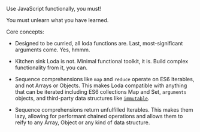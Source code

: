 Use JavaScript functionally, you must!

You must unlearn what you have learned.

Core concepts:

  * Designed to be curried, all loda functions are. Last, most-significant
    arguments come. Yes, hmmm.

  * Kitchen sink Loda is not. Minimal functional toolkit, it is. Build complex
    functionality from it, you can.

  * Sequence comprehensions like `map` and `reduce` operate on ES6 Iterables,
    and not Arrays or Objects. This makes Loda compatible with anything that can
    be iterated including ES6 collections Map and Set, `arguments` objects, and
    third-party data structures like [`immutable`](https://github.com/facebook/immutable-js).

  * Sequence comprehensions return unfulfilled Iterables. This makes them lazy,
    allowing for performant chained operations and allows them to reify to any
    Array, Object or any kind of data structure.
